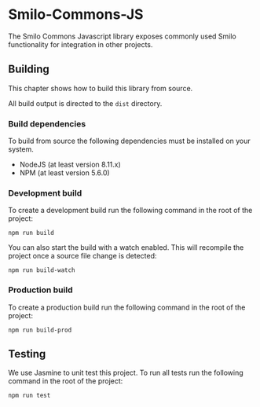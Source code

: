 # Smilo-Commons-JS

The Smilo Commons Javascript library exposes commonly used Smilo functionality for integration in other projects.

## Building

This chapter shows how to build this library from source.

All build output is directed to the `dist` directory.

### Build dependencies

To build from source the following dependencies must be installed on your system.

- NodeJS (at least version 8.11.x)
- NPM (at least version 5.6.0)

### Development build

To create a development build run the following command in the root of the project:

```
npm run build
```

You can also start the build with a watch enabled. This will recompile the project once a source file change is detected:

```
npm run build-watch
```

### Production build

To create a production build run the following command in the root of the project:

```
npm run build-prod
```

## Testing

We use Jasmine to unit test this project. To run all tests run the following command in the root of the project:

```
npm run test
```
